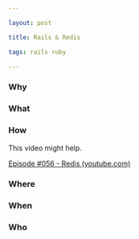 ```yaml
---

layout: post

title: Rails & Redis

tags: rails ruby

---
```


  


  

### Why

  
  

### What

  
  
  

### How

This video might help.


[Episode #056 - Redis (youtube.com)](https://www.youtube.com/watch?v=gJnzIJAwo64)

  
  
  

### Where

  
  

### When

  
  
  

### Who